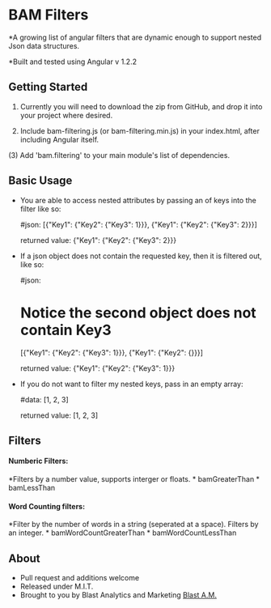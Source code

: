 # BAM Filters

*A growing list of angular filters that are dynamic enough to support nested Json data structures. 

*Built and tested using Angular v 1.2.2

## Getting Started

1) Currently you will need to download the zip from GitHub, and drop it into your project where desired.

2) Include bam-filtering.js (or bam-filtering.min.js) in your index.html, after including Angular itself.

(3) Add 'bam.filtering' to your main module's list of dependencies.


## Basic Usage
* You are able to access nested attributes by passing an of keys into the filter like so: 


    #json: 
    [{"Key1": {"Key2": {"Key3": 1}}}, {"Key1": {"Key2": {"Key3": 2}}}]
    
    <div ng-repeat="item in items | bamGreaterThan: ['Key1', 'Key1', 'Key3']: 1">
    </div>
    
    returned value: 
    {"Key1": {"Key2": {"Key3": 2}}}

* If a json object does not contain the requested key, then it is filtered out, like so:


    #json: 
    # Notice the second object does not contain Key3
    [{"Key1": {"Key2": {"Key3": 1}}}, {"Key1": {"Key2": {}}}]
    
    <div ng-repeat="item in items | bamGreaterThan: ['Key1', 'Key1', 'Key3']: 0">
    </div>
    
    returned value: 
    {"Key1": {"Key2": {"Key3": 1}}}

* If you do not want to filter my nested keys, pass in an empty array:


    #data: 
    [1, 2, 3]
    
    <div ng-repeat="item in items | bamGreaterThan: []: 0">
    </div>
    
    returned value: 
    [1, 2, 3]
    
## Filters

#### Numberic Filters:
*Filters by a number value, supports interger or floats. 
    * bamGreaterThan
    * bamLessThan

#### Word Counting filters: 
*Filter by the number of words in a string (seperated at a space). Filters by an integer. 
    * bamWordCountGreaterThan
    * bamWordCountLessThan
    
## About
* Pull request and additions welcome
* Released under M.I.T.
* Brought to you by Blast Analytics and Marketing [Blast A.M.](http://www.blastam.com/)